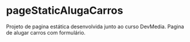 # pageStaticAlugaCarros
Projeto de pagina estática desenvolvida junto ao curso DevMedia. Pagina de alugar carros com formulário.
